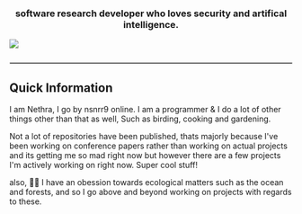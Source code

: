 <!-- Welcome to my readme source you stalker. Anyway so, I decided to work on this rather than actually uploading any repositories. Thy shall witness git servers falling apart when I do though. I'm just wayy too busy working on conference papers at the moment so no projects as of now :(--> 
<h3 align="center">software research developer who loves security and artifical intelligence.</h3>  
<div align-"center">

<!-- Socials-->
<!-- LinkeDin-->
<a href="https://www.linkedin.com/in/nsnrr9/" target="_blank">
  <img src="https://img.shields.io/badge/LinkedIn-0A66C2?style=for-the-badge&logo=linkedin&logoColor=white" style="margin-bottom: 5px;" />
</a>

<!-- Well, here are the socials I know I wont be active on for the next one+ years, because goddamn, I'm still stuck in school and IB sucks and I can't do shit :(-->

<!-- Devianart
<a href="https://www.deviantart.com/ns-nrr" target="_blank">
  <img src="https://img.shields.io/badge/DeviantArt-05CC47?style=for-the-badge&logo=deviantart&logoColor=white" style="margin-bottom: 5px;" />
</a>-->

<!-- 500px
<a href="https://500px.com/p/ns-nrr?view=photos" target="_blank">
  <img src="https://img.shields.io/badge/500px-0099E5?style=for-the-badge&logo=500px&logoColor=white" style="margin-bottom: 5px;" />
</a>-->

<!-- Divider -->
<hr style="margin: 20px 0; border: 1px solid #ccc;" />

## Quick Information
I am Nethra, I go by nsnrr9 online. I am a programmer & I do a lot of other things other than that as well, Such as birding, cooking and gardening.

Not a lot of repositories have been published, thats majorly because I've been working on conference papers rather than working on actual projects and its getting me so mad right now but however there are a few projects I'm actively working on right now. Super cool stuff!

also, 🌿🌊 I have an obession towards ecological matters such as the ocean and forests, and so I go above and beyond working on projects with regards to these.


